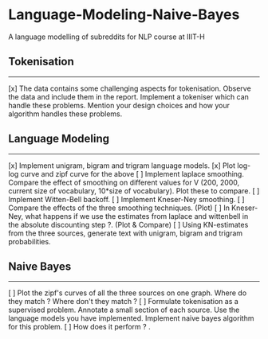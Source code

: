 # Language-Modeling-Naive-Bayes
A language modelling of subreddits for NLP course at IIIT-H

## Tokenisation
------------------
[x] The data contains some challenging aspects for tokenisation. Observe the data and include them in the report. Implement a tokeniser which can handle these problems. Mention your design choices and how your algorithm handles these problems. 

## Language Modeling
----------------------------
[x] Implement unigram, bigram and trigram language models. 
[x] Plot log-log curve and zipf curve for the above
[ ] Implement laplace smoothing. Compare the effect of smoothing on different values for V (200, 2000, current size of vocabulary, 10*size of vocabulary). Plot these to compare.
[ ] Implement Witten-Bell backoff. 
[ ] Implement Kneser-Ney smoothing. 
[ ] Compare the effects of the three smoothing techniques. (Plot)
[ ] In Kneser-Ney, what happens if we use the estimates from laplace and wittenbell in the absolute discounting step ?. (Plot & Compare)
[ ] Using KN-estimates from the three sources, generate text with unigram, bigram and trigram probabilities. 

## Naive Bayes
------------------
[ ] Plot the zipf's curves of all the three sources on one graph. Where do they match ? Where don't they match ?
[ ] Formulate tokenisation as a supervised problem. Annotate a small section of each source. Use the language models you have implemented.  Implement naive bayes algorithm for this problem.
[ ] How does it perform ? .
